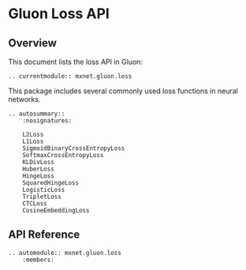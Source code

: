 # Gluon Loss API

## Overview

This document lists the loss API in Gluon:

```eval_rst
.. currentmodule:: mxnet.gluon.loss
```

This package includes several commonly used loss functions in neural networks.

```eval_rst
.. autosummary::
    :nosignatures:

    L2Loss
    L1Loss
    SigmoidBinaryCrossEntropyLoss
    SoftmaxCrossEntropyLoss
    KLDivLoss
    HuberLoss
    HingeLoss
    SquaredHingeLoss
    LogisticLoss
    TripletLoss
    CTCLoss
    CosineEmbeddingLoss
```


## API Reference

<script type="text/javascript" src='../../../_static/js/auto_module_index.js'></script>

```eval_rst
.. automodule:: mxnet.gluon.loss
    :members:
```

<script>auto_index("api-reference");</script>
